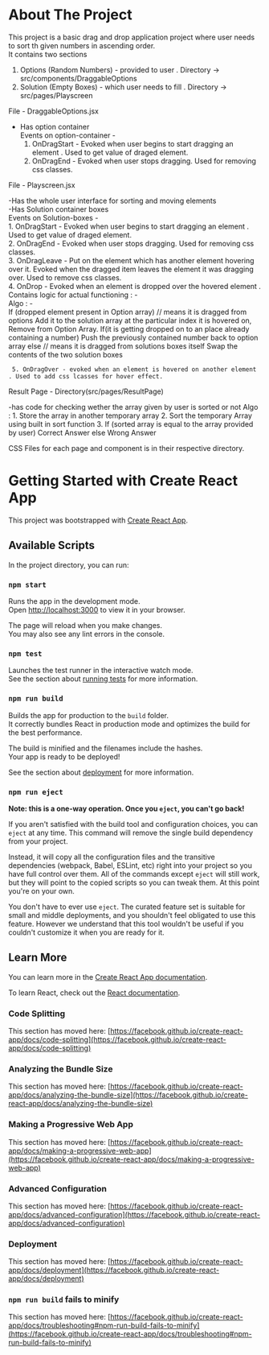 
# About The Project

This project is a basic drag and drop application project where user needs to sort th given numbers in ascending order. <br/>
It contains two sections <br/>
1. Options (Random Numbers) - provided to user . Directory -> src/components/DraggableOptions <br/>
2. Solution (Empty Boxes) - which user needs to fill . Directory -> src/pages/Playscreen <br/>

File - DraggableOptions.jsx <br/>

- Has option container <br/>
  Events on option-container - <br/> 
    1. OnDragStart - Evoked when user begins to start dragging an element . Used to get value of draged element. <br/>
    2. OnDragEnd - Evoked when user stops dragging. Used for removing css classes. <br/>

File - Playscreen.jsx <br/>

-Has the whole user interface for sorting and moving elements <br/>
-Has Solution container boxes <br/>
    Events on Solution-boxes - <br/>
      1. OnDragStart - Evoked when user begins to start dragging an element . Used to get value of draged element. <br/>
      2. OnDragEnd - Evoked when user stops dragging. Used for removing css classes. <br/>
      3. OnDragLeave - Put on the element which has another element hovering over it. Evoked when the dragged item leaves the element it was dragging over. Used                         to remove css classes. <br/>
      4. OnDrop - Evoked when an element is dropped over the hovered element . <br/> 
            Contains logic for actual functioning : - <br/>
            Algo : - <br/>
              If (dropped element present in Option array) // means it is dragged from options 
                  Add it to the solution array at the particular index it is hovered on, Remove from Option Array. 
                  If(it is getting dropped on to an place already containing a number)
                    Push the previously contained number back to option array
              else  // means it is dragged from solutions boxes itself
                  Swap the contents of the two solution boxes
                  
     5. OnDragOver - evoked when an element is hovered on another element . Used to add css lcasses for hover effect.
     
     
     
Result Page - Directory(src/pages/ResultPage)

  -has code for checking wether the array given by user is sorted or not
      Algo : 
        1. Store the array in another temporary array
        2. Sort the temporary Array using built in sort function
        3. If (sorted array is equal to the array provided by user)
              Correct Answer
           else
              Wrong Answer
              
              
              
CSS Files for each page and component is in their respective directory.
  







# Getting Started with Create React App

This project was bootstrapped with [Create React App](https://github.com/facebook/create-react-app).

## Available Scripts

In the project directory, you can run:

### `npm start`

Runs the app in the development mode.\
Open [http://localhost:3000](http://localhost:3000) to view it in your browser.

The page will reload when you make changes.\
You may also see any lint errors in the console.

### `npm test`

Launches the test runner in the interactive watch mode.\
See the section about [running tests](https://facebook.github.io/create-react-app/docs/running-tests) for more information.

### `npm run build`

Builds the app for production to the `build` folder.\
It correctly bundles React in production mode and optimizes the build for the best performance.

The build is minified and the filenames include the hashes.\
Your app is ready to be deployed!

See the section about [deployment](https://facebook.github.io/create-react-app/docs/deployment) for more information.

### `npm run eject`

**Note: this is a one-way operation. Once you `eject`, you can't go back!**

If you aren't satisfied with the build tool and configuration choices, you can `eject` at any time. This command will remove the single build dependency from your project.

Instead, it will copy all the configuration files and the transitive dependencies (webpack, Babel, ESLint, etc) right into your project so you have full control over them. All of the commands except `eject` will still work, but they will point to the copied scripts so you can tweak them. At this point you're on your own.

You don't have to ever use `eject`. The curated feature set is suitable for small and middle deployments, and you shouldn't feel obligated to use this feature. However we understand that this tool wouldn't be useful if you couldn't customize it when you are ready for it.

## Learn More

You can learn more in the [Create React App documentation](https://facebook.github.io/create-react-app/docs/getting-started).

To learn React, check out the [React documentation](https://reactjs.org/).

### Code Splitting

This section has moved here: [https://facebook.github.io/create-react-app/docs/code-splitting](https://facebook.github.io/create-react-app/docs/code-splitting)

### Analyzing the Bundle Size

This section has moved here: [https://facebook.github.io/create-react-app/docs/analyzing-the-bundle-size](https://facebook.github.io/create-react-app/docs/analyzing-the-bundle-size)

### Making a Progressive Web App

This section has moved here: [https://facebook.github.io/create-react-app/docs/making-a-progressive-web-app](https://facebook.github.io/create-react-app/docs/making-a-progressive-web-app)

### Advanced Configuration

This section has moved here: [https://facebook.github.io/create-react-app/docs/advanced-configuration](https://facebook.github.io/create-react-app/docs/advanced-configuration)

### Deployment

This section has moved here: [https://facebook.github.io/create-react-app/docs/deployment](https://facebook.github.io/create-react-app/docs/deployment)

### `npm run build` fails to minify

This section has moved here: [https://facebook.github.io/create-react-app/docs/troubleshooting#npm-run-build-fails-to-minify](https://facebook.github.io/create-react-app/docs/troubleshooting#npm-run-build-fails-to-minify)
